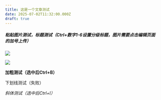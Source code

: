 ```yaml
---
title: 这是一个文章测试
date: 2025-07-02T11:32:00.000Z
draft: true
---
```

##### 粘贴图片测试，标题测试（Ctrl+数字1-6设置分级标题，图片需要点击编辑页面的加号上传）

![](/images/uploads/7c5fb6ccc520648064d6a186f68fd365.png)



![](/images/uploads/听说富士山罗森打卡点要没了-看看大家拍的_2_大波波_来自小红书网页版.jpg)



**加粗测试（选中后Ctrl+B）**

下划线测试（失败）

*斜体测试（选中后Ctrl+I）*
